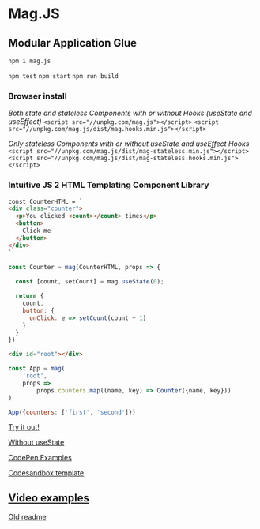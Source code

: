 # Mag.JS

## Modular Application Glue

`npm i mag.js`

`npm test`
`npm start`
`npm run build`

### Browser install

*Both state and stateless Components with or without Hooks (useState and useEffect)*
`<script src="//unpkg.com/mag.js"></script>` 
`<script src="//unpkg.com/mag.js/dist/mag.hooks.min.js"></script>`

*Only stateless Components with or without useState and useEffect Hooks*
`<script src="//unpkg.com/mag.js/dist/mag-stateless.min.js"></script>`
`<script src="//unpkg.com/mag.js/dist/mag-stateless.hooks.min.js"></script>`

### Intuitive JS 2 HTML Templating Component Library

```html
const CounterHTML = `
<div class="counter">
  <p>You clicked <count></count> times</p>
  <button>
    Click me
  </button>
</div>
`
```


```js
const Counter = mag(CounterHTML, props => {
    
  const [count, setCount] = mag.useState(0);

  return {
    count,
    button: {
      onClick: e => setCount(count + 1)
    }
  }
})
```

```html
<div id="root"></div>
```

```js
const App = mag(
    'root',
    props =>
        props.counters.map((name, key) => Counter({name, key}))
)
```

```js
App({counters: ['first', 'second']})
```

[Try it out!](https://codepen.io/magnumjs/pen/MWYMErB?editors=0010)

[Without useState](https://jsbin.com/hosuyezabi/edit?html,output)

[CodePen Examples](https://codepen.io/magnumjs)

[Codesandbox template](https://codesandbox.io/s/883vqwy840)

[Video examples](https://www.youtube.com/playlist?list=PLtWfKzAMcA-hcOkgjW3onCBM6vBw-PDOf)
--
[Old readme](README-old.md)